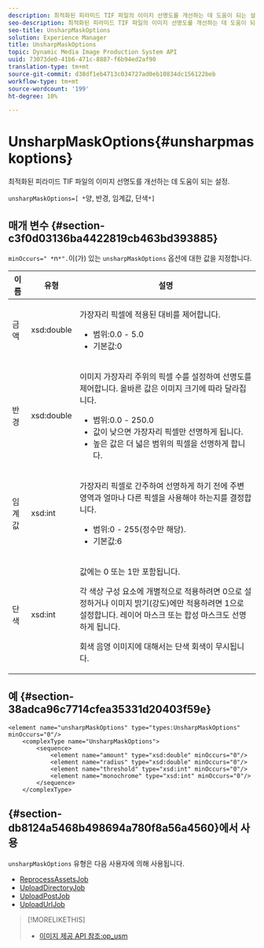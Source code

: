 ```yaml
---
description: 최적화된 피라미드 TIF 파일의 이미지 선명도를 개선하는 데 도움이 되는 설정.
seo-description: 최적화된 피라미드 TIF 파일의 이미지 선명도를 개선하는 데 도움이 되는 설정.
seo-title: UnsharpMaskOptions
solution: Experience Manager
title: UnsharpMaskOptions
topic: Dynamic Media Image Production System API
uuid: 73073de0-41b6-471c-8887-f6b94ed2af90
translation-type: tm+mt
source-git-commit: d38df1eb4713c034727ad0eb10834dc156122beb
workflow-type: tm+mt
source-wordcount: '199'
ht-degree: 10%

---
```



# UnsharpMaskOptions{#unsharpmaskoptions}

최적화된 피라미드 TIF 파일의 이미지 선명도를 개선하는 데 도움이 되는 설정.

`unsharpMaskOptions=[ *`양, 반경, 임계값, 단색`*]`

## 매개 변수 {#section-c3f0d03136ba4422819cb463bd393885}

`minOccurs=" *`n`*".`이(가) 있는 `unsharpMaskOptions` 옵션에 대한 값을 지정합니다.

<table id="table_D1392963C5694969A9D546F82DB6F45C">
 <thead>
  <tr>
   <th colname="col1" class="entry"> 이름 </th>
   <th colname="col2" class="entry"> 유형 </th>
   <th colname="col3" class="entry"> 설명 </th>
  </tr>
 </thead>
 <tbody>
  <tr>
   <td colname="col1"><span class="codeph"><span class="varname"> 금액</span></span></td>
   <td colname="col2"><span class="codeph"> xsd:double</span></td>
   <td colname="col3"><p>가장자리 픽셀에 적용된 대비를 제어합니다. 
     <ul id="ul_7AA17E354EE64BC4A5BEAE853FF17191">
      <li id="li_42FB21C7ED884E1DB03274130B8DCB10">범위:0.0 - 5.0 </li>
      <li id="li_E980CAA1A9C54D60A121F21C964820FF">기본값:0 </li>
     </ul></p></td>
  </tr>
  <tr>
   <td colname="col1"><span class="codeph"><span class="varname"> 반경</span></span></td>
   <td colname="col2"><span class="codeph"> xsd:double</span></td>
   <td colname="col3"><p>이미지 가장자리 주위의 픽셀 수를 설정하여 선명도를 제어합니다. 올바른 값은 이미지 크기에 따라 달라집니다. 
     <ul id="ul_D4391CD407DE4B48AF4523EBD85D0D40">
      <li id="li_8AEF11A489484EFD91416F8A03C4DB25">범위:0.0 - 250.0 </li>
      <li id="li_9F1D1B52AFBA46B8BDCDF99A21140002">값이 낮으면 가장자리 픽셀만 선명하게 됩니다. </li>
      <li id="li_7D9FD8AA4899404283D7AB596364A4AF">높은 값은 더 넓은 범위의 픽셀을 선명하게 합니다. </li>
     </ul></p></td>
  </tr>
  <tr>
   <td colname="col1"><span class="codeph"><span class="varname"> 임계값</span></span></td>
   <td colname="col2"><span class="codeph"> xsd:int</span></td>
   <td colname="col3"><p>가장자리 픽셀로 간주하여 선명하게 하기 전에 주변 영역과 얼마나 다른 픽셀을 사용해야 하는지를 결정합니다. 
     <ul id="ul_117E556E3ECF42CC878DD80D338D19CA">
      <li id="li_CFEE76DB78BF437E8463C9089486F8A6">범위:0 - 255(정수만 해당). </li>
      <li id="li_77113DC2698A4D48B11288718766E6A2">기본값:6 </li>
     </ul></p></td>
  </tr>
  <tr>
   <td colname="col1"><span class="codeph"><span class="varname"> 단색</span></span></td>
   <td colname="col2"><span class="codeph"> xsd:int</span></td>
   <td colname="col3"><p>값에는 <span class="codeph"> 0</span> 또는 <span class="codeph"> 1</span>만 포함됩니다. </p><p>각 색상 구성 요소에 개별적으로 적용하려면 <span class="codeph"> 0</span>으로 설정하거나 이미지 밝기(강도)에만 적용하려면 <span class="codeph"> 1</span>으로 설정합니다. 레이어 마스크 또는 합성 마스크도 선명하게 됩니다. </p><p><span class="codeph"><span class="varname"> 회색 </span></span> 음영 이미지에 대해서는 단색 회색이 무시됩니다. </p></td>
  </tr>
 </tbody>
</table>

## 예 {#section-38adca96c7714cfea35331d20403f59e}

```
<element name="unsharpMaskOptions" type="types:UnsharpMaskOptions" minOccurs="0"/>
    <complexType name="UnsharpMaskOptions">
        <sequence>
            <element name="amount" type="xsd:double" minOccurs="0"/>
            <element name="radius" type="xsd:double" minOccurs="0"/>
            <element name="threshold" type="xsd:int" minOccurs="0"/>
            <element name="monochrome" type="xsd:int" minOccurs="0"/>        
        </sequence>
    </complexType>
```

## {#section-db8124a5468b498694a780f8a56a4560}에서 사용

`unsharpMaskOptions` 유형은 다음 사용자에 의해 사용됩니다.

* [ReprocessAssetsJob](../../types/c-data-types/r-reprocess-assets-job.md#reference-a303f7832ae44fdab1dca7cc8bef3fa3)
* [UploadDirectoryJob](../../types/c-data-types/r-upload-directory-job.md#reference-e707ebf53b074c49ad983d1886e0bbb6)
* [UploadPostJob](../../types/c-data-types/r-upload-post-job.md#reference-bca2339b593f4637a687c33937215ef4)
* [UploadUrlJob](../../types/c-data-types/r-upload-urls-job.md#reference-8e9bc895268c4321b233dbeadc990398)

>[!MORELIKETHIS]
>
>* [이미지 제공 API 참조:op_usm](https://experienceleague.adobe.com/docs/dynamic-media-developer-resources/image-serving-api/image-serving-api/http-protocol-reference/command-reference/r-op-usm.html)

